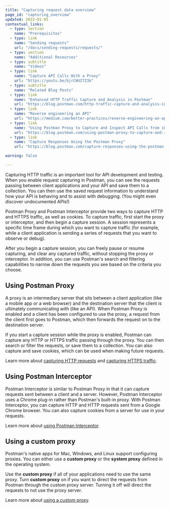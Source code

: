 ```yaml
---
title: "Capturing request data overview"
page_id: "capturing_overview"
updated: 2022-01-05
contextual_links:
  - type: section
    name: "Prerequisites"
  - type: link
    name: "Sending requests"
    url: "/docs/sending-requests/requests/"
  - type: section
    name: "Additional Resources"
  - type: subtitle
    name: "Videos"
  - type: link
    name: "Capture API Calls With a Proxy"
    url: "https://youtu.be/bjrCHUITZ3k"
  - type: subtitle
    name: "Related Blog Posts"
  - type: link
    name: "Enhanced HTTP Traffic Capture and Analysis in Postman"
    url: "https://blog.postman.com/http-traffic-capture-and-analysis-in-postman/"
  - type: link
    name: "Reverse engineering an API"
    url: "https://medium.com/better-practices/reverse-engineering-an-api-403fae885303"
  - type: link
    name: "Using Postman Proxy to Capture and Inspect API Calls from iOS or Android Devices"
    url: "https://blog.postman.com/using-postman-proxy-to-capture-and-inspect-api-calls-from-ios-or-android-devices/"
  - type: link
    name: "Capture Responses Using the Postman Proxy"
    url: "https://blog.postman.com/capture-responses-using-the-postman-proxy/"

warning: false

---
```


Capturing HTTP traffic is an important tool for API development and testing. When you enable request capturing in Postman, you can see the requests passing between client applications and your API and save them to a collection. You can then use the saved request information to understand how your API is behaving and to assist with debugging. (You might even discover undocumented APIs!)

Postman Proxy and Postman Interceptor provide two ways to capture HTTP and HTTPS traffic, as well as cookies. To capture traffic, first start the proxy or interceptor, and then begin a capture session. A session represents a specific time frame during which you want to capture traffic (for example, while a client application is sending a series of requests that you want to observe or debug).

After you begin a capture session, you can freely pause or resume capturing, and clear any captured traffic, without stopping the proxy or interceptor. In addition, you can use Postman's search and filtering capabilities to narrow down the requests you see based on the criteria you choose.

## Using Postman Proxy

A proxy is an intermediary server that sits between a client application (like a mobile app or a web browser) and the destination server that the client is ultimately communicating with (like an API). When Postman Proxy is enabled and a client has been configured to use the proxy, a request from the client first goes to Postman, which then forwards the request on to the destination server.

If you start a capture session while the proxy is enabled, Postman can capture any HTTP or HTTPS traffic passing through the proxy. You can then search or filter the requests, or save them to a collection. You can also capture and save cookies, which can be used when making future requests.

Learn more about [capturing HTTP requests](/docs/sending-requests/capturing-request-data/capturing-http-requests/) and [capturing HTTPS traffic](/docs/sending-requests/capturing-request-data/capturing-https-traffic/).

## Using Postman Interceptor

Postman Interceptor is similar to Postman Proxy in that it can capture requests sent between a client and a server. However, Postman Interceptor uses a Chrome plug-in rather than Postman's built-in proxy. With Postman Interceptor, you can capture HTTP and HTTP requests sent from a Google Chrome browser. You can also capture cookies from a server for use in your requests.

Learn more about [using Postman Interceptor](/docs/sending-requests/capturing-request-data/interceptor/).

## Using a custom proxy

Postman's native apps for Mac, Windows, and Linux support configuring proxies. You can either use a **custom proxy** or the **system proxy** defined in the operating system.

Use the **custom proxy** if all of your applications need to use the same proxy. Turn **custom proxy** on if you want to direct the requests from Postman through the custom proxy server. Turning it off will direct the requests to not use the proxy server.

Learn more about [using a custom proxy](/docs/sending-requests/capturing-request-data/proxy/).
